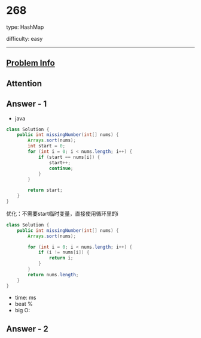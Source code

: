 
# 268
type: HashMap

difficulty: easy

---

## [Problem Info][problem_link]

## Attention

## Answer - 1

- java
```java
class Solution {
    public int missingNumber(int[] nums) {
        Arrays.sort(nums);
        int start = 0;
        for (int i = 0; i < nums.length; i++) {
            if (start == nums[i]) {
                start++;
                continue;
            }
        }

        return start;
    }
}
```
优化：不需要start临时变量，直接使用循环里的i
```java
class Solution {
    public int missingNumber(int[] nums) {
        Arrays.sort(nums);

        for (int i = 0; i < nums.length; i++) {
            if (i != nums[i]) {
                return i;
            }
        }
        return nums.length;
    }
}
```

- time: ms
- beat %
- big O:

## Answer - 2

[problem_link]: https://leetcode.cn/problems/missing-number/description/

